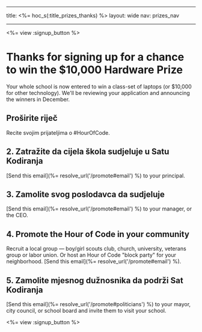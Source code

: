 * * *

title: <%= hoc_s(:title_prizes_thanks) %> layout: wide nav: prizes_nav

* * *

<%= view :signup_button %>

# Thanks for signing up for a chance to win the $10,000 Hardware Prize

Your whole school is now entered to win a class-set of laptops (or $10,000 for other technology). We'll be reviewing your application and announcing the winners in December.

## Proširite riječ

Recite svojim prijateljima o #HourOfCode.

## 2. Zatražite da cijela škola sudjeluje u Satu Kodiranja

[Send this email](%= resolve_url('/promote#email') %) to your principal.

## 3. Zamolite svog poslodavca da sudjeluje

[Send this email](%= resolve_url('/promote#email') %) to your manager, or the CEO.

## 4. Promote the Hour of Code in your community

Recruit a local group — boy/girl scouts club, church, university, veterans group or labor union. Or host an Hour of Code "block party" for your neighborhood. [Send this email](%= resolve_url('/promote#email') %).

## 5. Zamolite mjesnog dužnosnika da podrži Sat Kodiranja

[Send this email](%= resolve_url('/promote#politicians') %) to your mayor, city council, or school board and invite them to visit your school.

<%= view :signup_button %>